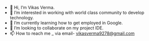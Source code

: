 - 👋 Hi, I’m Vikas Verma.
- 👀 I’m interested in working with world class community to develop technology.
- 🌱 I’m currently learning how to get employed in Google.
- 💞️ I’m looking to collaborate on my project IDE.
- 📫 How to reach me _ via email- vikasverma9278@gmail.com

<!---
WithVikasVerma/WithVikasVerma is a ✨ special ✨ repository because its `README.md` (this file) appears on your GitHub profile.
You can click the Preview link to take a look at your changes.
--->
